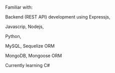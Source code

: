 <!--
**PooyaJln/PooyaJln** is a ✨ _special_ ✨ repository because its `README.md` (this file) appears on your GitHub profile.
Here are some ideas to get you started:
-->

Familiar with:

Backend (REST API) development using Expressjs,

Javascrip, Nodejs,

Python,

MySQL, Sequelize ORM

MongoDB, Mongoose ORM

Currently learning C#






